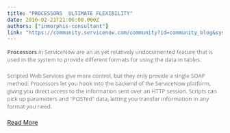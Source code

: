 ```yaml
---
title: "PROCESSORS  ULTIMATE FLEXIBILITY"
date: 2016-02-21T21:06:00.000Z
authors: ["inmorphis-consultant"]
link: "https://community.servicenow.com/community?id=community_blog&sys_id=5f0e2e2ddbd0dbc01dcaf3231f9619cc"
---
```

<p style="margin: 0px 0px 20px; color: #777777; font-size: 13px; font-family: 'Open Sans','Helvetica Neue',Arial; font-weight: normal; font-style: normal; text-align: start; text-indent: 0px;"><strong>Processors</strong><span class="Apple-converted-space"> </span>in ServiceNow are an as yet relatively undocumented feature that is used in the system to provide different formats for using the data in tables.</p><p style="margin: 0px 0px 20px; color: #777777; font-size: 13px; font-family: 'Open Sans','Helvetica Neue',Arial; font-weight: normal; font-style: normal; text-align: start; text-indent: 0px;">Scripted Web Services give more control, but they only provide a single SOAP method. Processors let you hook into the backend of the ServiceNow platform, giving you direct access to the information sent over an HTTP session. Scripts can pick up parameters and "POSTed" data, letting you transfer information in any format you need.</p><p><a title="morphis.com/blogs/processors/" href="http://inmorphis.com/blogs/processors/">Read More</a></p>